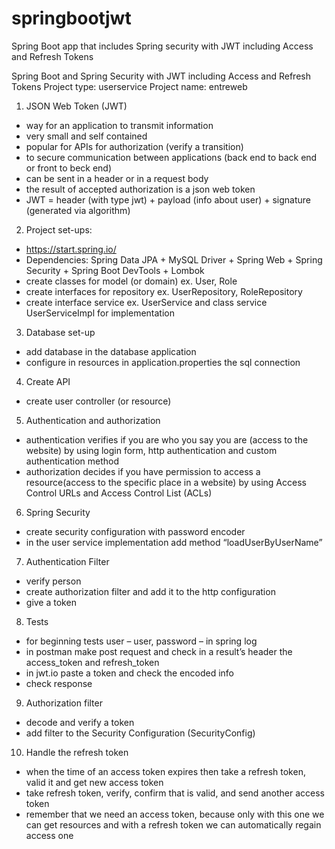# springbootjwt
Spring Boot app that includes Spring security with JWT including Access and Refresh Tokens


Spring Boot and Spring Security with JWT including Access and Refresh Tokens
Project type: userservice
Project name: entreweb

1. JSON Web Token (JWT)
- way for an application to transmit information
- very small and self contained
- popular for APIs for authorization (verify a transition)
- to secure communication between applications (back end to back end or front to beck end)
- can be sent in a header or in a request body
- the result of accepted authorization is a json web token
- JWT = header (with type jwt) + payload (info about user) + signature (generated via algorithm)


2. Project set-ups:
- https://start.spring.io/
- Dependencies: Spring Data JPA + MySQL Driver + Spring Web  + Spring Security +  Spring Boot DevTools + Lombok
- create classes for model (or domain) ex. User, Role
- create interfaces for repository ex. UserRepository, RoleRepository
- create interface service ex. UserService and class service UserServiceImpl for implementation


3. Database set-up
- add database in the database application
- configure in resources in application.properties the sql connection


4. Create API
- create user controller (or resource)


5. Authentication and authorization
- authentication verifies if you are who you say you are (access to the website) by using login form, http authentication and custom authentication method
- authorization decides if you have permission to access a resource(access to the specific place in a website) by using Access Control URLs and Access Control List (ACLs)


6. Spring Security
- create security configuration with password encoder
- in the user service implementation add method “loadUserByUserName”


7. Authentication Filter
- verify person
- create authorization filter and add it to the http configuration
- give a token


8. Tests
- for beginning tests user – user, password – in spring log
- in postman make post request and check in a result’s header the access_token and refresh_token
- in jwt.io paste a token and check the encoded info
- check response


9. Authorization filter
- decode and verify a token
- add filter to the Security Configuration (SecurityConfig)


10. Handle the refresh token
- when the time of an access token expires then take a refresh token, valid it and get new access token
- take refresh token, verify, confirm that is valid, and send another access token
- remember that we need an access token, because only with this one we can get resources and with a refresh token we can automatically regain access one
